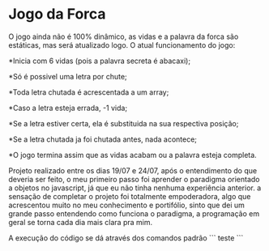 # Jogo da Forca 
<p>O jogo ainda não é 100% dinâmico, as vidas e a palavra da forca são estáticas, mas será atualizado logo. O atual funcionamento do jogo:
 <p> *Inicia com 6 vidas (pois a palavra secreta é abacaxi);
 <p> *Só é possivel uma letra por chute;
 <p> *Toda letra chutada é acrescentada a um array;
 <p> *Caso a letra esteja errada, -1 vida;
 <p> *Se a letra estiver certa, ela é substituida na sua respectiva posição;
 <p> *Se a letra chutada ja foi chutada antes, nada acontece;
 <p> *O jogo termina assim que as vidas acabam ou a palavra esteja completa.
 
 <p>Projeto realizado entre os dias 19/07 e 24/07, após o entendimento do que deveria ser feito, o meu primeiro passo foi aprender o paradigma orientado a objetos no javascript, já que eu não tinha nenhuma experiência anterior. a sensação de completar o projeto foi totalmente empoderadora, algo que acrescentou muito no meu conhecimento e portifólio, sinto que dei um grande passo entendendo como funciona o paradigma, a programação em geral se torna cada dia mais clara pra mim. 

<p>A execução do código se dá através dos comandos padrão 
```
teste
```
